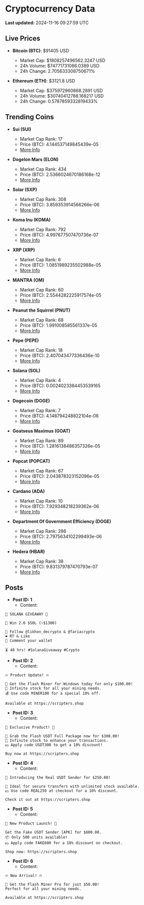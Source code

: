 # Cryptocurrency Data

**Last updated:** 2024-11-16 09:27:59 UTC

## Live Prices
- **Bitcoin (BTC)**: $91405 USD
  - Market Cap: $1808257496562.3247 USD
  - 24h Volume: $74771731086.0389 USD
  - 24h Change: 2.705633308750671%

- **Ethereum (ETH)**: $3121.8 USD
  - Market Cap: $375972960868.2891 USD
  - 24h Volume: $30740412788.168217 USD
  - 24h Change: 0.5787859332819433%

## Trending Coins
- **Sui (SUI)**
  - Market Cap Rank: 17
  - Price (BTC): 4.144537149845439e-05
  - [More Info](https://www.coingecko.com/en/coins/sui)

- **Dogelon Mars (ELON)**
  - Market Cap Rank: 434
  - Price (BTC): 2.5366024670186168e-12
  - [More Info](https://www.coingecko.com/en/coins/dogelon-mars)

- **Solar (SXP)**
  - Market Cap Rank: 308
  - Price (BTC): 3.859353914566266e-06
  - [More Info](https://www.coingecko.com/en/coins/solar-2)

- **Koma Inu (KOMA)**
  - Market Cap Rank: 792
  - Price (BTC): 4.997677507470736e-07
  - [More Info](https://www.coingecko.com/en/coins/koma-inu)

- **XRP (XRP)**
  - Market Cap Rank: 6
  - Price (BTC): 1.0851989235502988e-05
  - [More Info](https://www.coingecko.com/en/coins/xrp)

- **MANTRA (OM)**
  - Market Cap Rank: 60
  - Price (BTC): 2.5544282225917574e-05
  - [More Info](https://www.coingecko.com/en/coins/mantra)

- **Peanut the Squirrel (PNUT)**
  - Market Cap Rank: 68
  - Price (BTC): 1.991008585561337e-05
  - [More Info](https://www.coingecko.com/en/coins/peanut-the-squirrel)

- **Pepe (PEPE)**
  - Market Cap Rank: 18
  - Price (BTC): 2.407043477336436e-10
  - [More Info](https://www.coingecko.com/en/coins/pepe)

- **Solana (SOL)**
  - Market Cap Rank: 4
  - Price (BTC): 0.0024023384453539165
  - [More Info](https://www.coingecko.com/en/coins/solana)

- **Dogecoin (DOGE)**
  - Market Cap Rank: 7
  - Price (BTC): 4.148794248822104e-06
  - [More Info](https://www.coingecko.com/en/coins/dogecoin)

- **Goatseus Maximus (GOAT)**
  - Market Cap Rank: 89
  - Price (BTC): 1.2816138486357326e-05
  - [More Info](https://www.coingecko.com/en/coins/goatseus-maximus)

- **Popcat (POPCAT)**
  - Market Cap Rank: 67
  - Price (BTC): 2.043878323152096e-05
  - [More Info](https://www.coingecko.com/en/coins/popcat)

- **Cardano (ADA)**
  - Market Cap Rank: 10
  - Price (BTC): 7.929348218239362e-06
  - [More Info](https://www.coingecko.com/en/coins/cardano)

- **Department Of Government Efficiency (DOGE)**
  - Market Cap Rank: 286
  - Price (BTC): 2.7975634102299493e-06
  - [More Info](https://www.coingecko.com/en/coins/department-of-government-efficiency)

- **Hedera (HBAR)**
  - Market Cap Rank: 38
  - Price (BTC): 9.831379787470793e-07
  - [More Info](https://www.coingecko.com/en/coins/hedera)

## Posts
- **Post ID: 1**
  - Content:
```
🚀 SOLANA GIVEAWAY 🚀

🎁 Win 2.6 $SOL (~$1300)

🤝 Follow @likhon_decrypto & @fariacrypto
❤️ RT & Like
💬 Comment your wallet

⏳ 48 hrs! #SolanaGiveaway #Crypto
```

- **Post ID: 2**
  - Content:
```
🔥 Product Update! 🔥

🚀 Get the Flash Miner for Windows today for only $100.00!
🔋 Infinite stock for all your mining needs.
💰 Use code MINER100 for a special 10% off.

Available at https://scripters.shop
```

- **Post ID: 3**
  - Content:
```
🎁 Exclusive Product! 🎁

💸 Grab the Flash USDT Full Package now for $300.00!
🎉 Infinite stock to enhance your transactions.
💵 Apply code USDT300 to get a 10% discount!

Buy now at https://scripters.shop
```

- **Post ID: 4**
  - Content:
```
💎 Introducing the Real USDT Sender for $250.00!

💼 Ideal for secure transfers with unlimited stock available.
💵 Use code REAL250 at checkout for a 10% discount.

Check it out at https://scripters.shop
```

- **Post ID: 5**
  - Content:
```
🚀 New Product Launch! 🚀

Get the Fake USDT Sender [APK] for $600.00.
📦 Only 500 units available!
💵 Apply code FAKE600 for a 10% discount on checkout.

Shop now: https://scripters.shop
```

- **Post ID: 6**
  - Content:
```
🔥 New Arrival! 🔥

💸 Get the Flash Miner Pro for just $50.00!
Perfect for all your mining needs.

Available at https://scripters.shop
```

